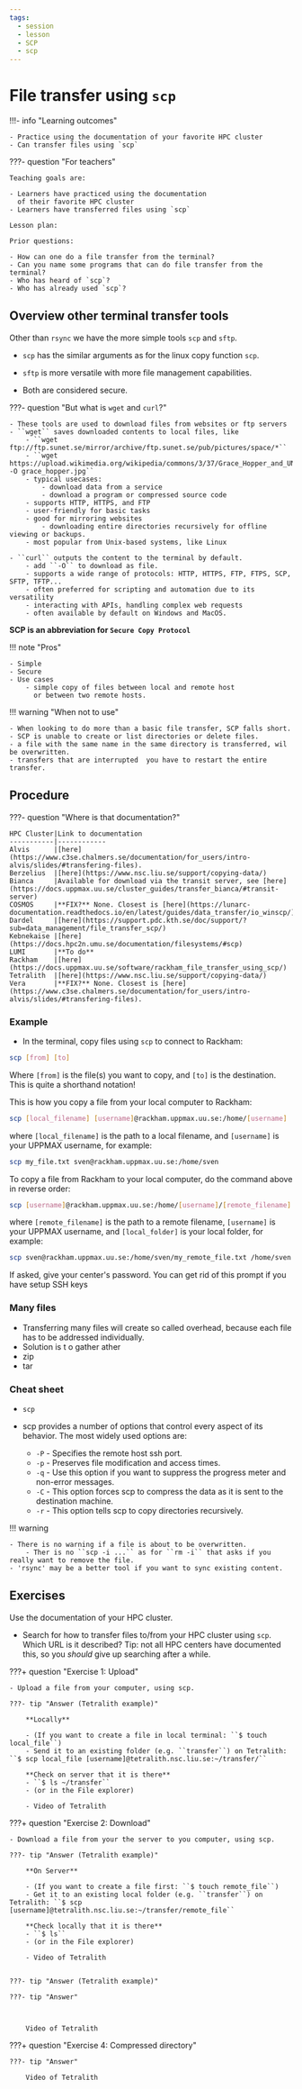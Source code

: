 ```yaml
---
tags:
  - session
  - lesson
  - SCP
  - scp
---
```


# File transfer using `scp`

!!!- info "Learning outcomes"

    - Practice using the documentation of your favorite HPC cluster
    - Can transfer files using `scp`

???- question "For teachers"

    Teaching goals are:

    - Learners have practiced using the documentation
      of their favorite HPC cluster
    - Learners have transferred files using `scp`

    Lesson plan:

    Prior questions:

    - How can one do a file transfer from the terminal?
    - Can you name some programs that can do file transfer from the terminal?
    - Who has heard of `scp`?
    - Who has already used `scp`?

## Overview other terminal transfer tools

Other than ``rsync`` we have the more simple tools ``scp`` and ``sftp``.

- ``scp`` has the similar arguments as for the linux copy function ``scp``.
- ``sftp`` is more versatile with more file management capabilities.

- Both are considered secure.

<!-- markdownlint-disable MD013 --><!-- Tables cannot be split up over lines, hence will break 80 characters per line -->

???- question "But what is ``wget`` and ``curl``?"

    - These tools are used to download files from websites or ftp servers
    - ``wget`` saves downloaded contents to local files, like
        - ``wget ftp://ftp.sunet.se/mirror/archive/ftp.sunet.se/pub/pictures/space/*``
        - ``wget https://upload.wikimedia.org/wikipedia/commons/3/37/Grace_Hopper_and_UNIVAC.jpg -O grace_hopper.jpg``
        - typical usecases:
            - download data from a service
            - download a program or compressed source code
        - supports HTTP, HTTPS, and FTP
        - user-friendly for basic tasks
        - good for mirroring websites
            - downloading entire directories recursively for offline viewing or backups.
        - most popular from Unix-based systems, like Linux
    
    - ``curl`` outputs the content to the terminal by default.
        - add ``-O`` to download as file.
        - supports a wide range of protocols: HTTP, HTTPS, FTP, FTPS, SCP, SFTP, TFTP...
        - often preferred for scripting and automation due to its versatility
        - interacting with APIs, handling complex web requests
        - often available by default on Windows and MacOS.

<!-- markdownlint-enable MD013 -->

**SCP is an abbreviation for ``Secure Copy Protocol``**

!!! note "Pros"

    - Simple
    - Secure
    - Use cases
        - simple copy of files between local and remote host
          or between two remote hosts.

!!! warning "When not to use"

    - When looking to do more than a basic file transfer, SCP falls short.
    - SCP is unable to create or list directories or delete files.
    - a file with the same name in the same directory is transferred, wil be overwritten.
    - transfers that are interrupted  you have to restart the entire transfer.

## Procedure

<!-- markdownlint-disable MD013 --><!-- Tables cannot be split up over lines, hence will break 80 characters per line -->

???- question "Where is that documentation?"

    HPC Cluster|Link to documentation
    -----------|------------
    Alvis      |[here](https://www.c3se.chalmers.se/documentation/for_users/intro-alvis/slides/#transfering-files).
    Berzelius  |[here](https://www.nsc.liu.se/support/copying-data/)
    Bianca     |Available for download via the transit server, see [here](https://docs.uppmax.uu.se/cluster_guides/transfer_bianca/#transit-server)
    COSMOS     |**FIX?** None. Closest is [here](https://lunarc-documentation.readthedocs.io/en/latest/guides/data_transfer/io_winscp/).
    Dardel     |[here](https://support.pdc.kth.se/doc/support/?sub=data_management/file_transfer_scp/)
    Kebnekaise |[here](https://docs.hpc2n.umu.se/documentation/filesystems/#scp)
    LUMI       |**To do**
    Rackham    |[here](https://docs.uppmax.uu.se/software/rackham_file_transfer_using_scp/)
    Tetralith  |[here](https://www.nsc.liu.se/support/copying-data/)
    Vera       |**FIX?** None. Closest is [here](https://www.c3se.chalmers.se/documentation/for_users/intro-alvis/slides/#transfering-files).

### Example

- In the terminal, copy files using `scp` to connect to Rackham:

```bash
scp [from] [to]
```

Where `[from]` is the file(s) you want to copy, and `[to]` is the destination.
This is quite a shorthand notation!

This is how you copy a file from your local computer to Rackham:

```bash
scp [local_filename] [username]@rackham.uppmax.uu.se:/home/[username]
```

where `[local_filename]` is the path to a local filename,
and `[username]` is your UPPMAX username, for example:

```bash
scp my_file.txt sven@rackham.uppmax.uu.se:/home/sven
```

To copy a file from Rackham to your local computer,
do the command above in reverse order:

```bash
scp [username]@rackham.uppmax.uu.se:/home/[username]/[remote_filename] [local_folder]
```

where `[remote_filename]` is the path to a remote filename,
`[username]` is your UPPMAX username,
and `[local_folder]` is your local folder, for example:

```bash
scp sven@rackham.uppmax.uu.se:/home/sven/my_remote_file.txt /home/sven
```

If asked, give your center's password.
You can get rid of this prompt if you have setup SSH keys

### Many files

- Transferring many files will create so called overhead, because each file has to be addressed individually.
- Solution is t o gather ather  
- zip
- tar

### Cheat sheet

- ``scp``

- scp provides a number of options that control every aspect of its behavior. The most widely used options are:

    - ``-P`` - Specifies the remote host ssh port.
    - ``-p`` - Preserves file modification and access times.
    - ``-q`` - Use this option if you want to suppress the progress meter and non-error messages.
    - ``-C`` - This option forces scp to compress the data as it is sent to the destination machine.
    - ``-r`` - This option tells scp to copy directories recursively.

!!! warning

    - There is no warning if a file is about to be overwritten.
        - Ther is no ``scp -i ...`` as for ``rm -i`` that asks if you really want to remove the file.
    - 'rsync' may be a better tool if you want to sync existing content.
  
## Exercises

Use the documentation of your HPC cluster.

- Search for how to transfer files to/from your HPC cluster using `scp`. Which URL is it described?
  Tip: not all HPC centers have documented this, so you *should* give up searching after a while.

???+ question "Exercise 1: Upload"

    - Upload a file from your computer, using scp.

    ???- tip "Answer (Tetralith example)"
 
        **Locally**
        
        - (If you want to create a file in local terminal: ``$ touch local_file``)
        - Send it to an existing folder (e.g. ``transfer``) on Tetralith: ``$ scp local_file [username]@tetralith.nsc.liu.se:~/transfer/``

        **Check on server that it is there**
        - ``$ ls ~/transfer``
        - (or in the File explorer)
        
        - Video of Tetralith

???+ question "Exercise 2: Download"

    - Download a file from your the server to you computer, using scp.

    ???- tip "Answer (Tetralith example)"

        **On Server**

        - (If you want to create a file first: ``$ touch remote_file``)
        - Get it to an existing local folder (e.g. ``transfer``) on Tetralith: ``$ scp [username]@tetralith.nsc.liu.se:~/transfer/remote_file``

        **Check locally that it is there**
        - ``$ ls``
        - (or in the File explorer)
        
        - Video of Tetralith


    ???- tip "Answer (Tetralith example)"

    ???- tip "Answer"

        

        Video of Tetralith
        
???+ question "Exercise 4: Compressed directory"


    ???- tip "Answer"

        Video of Tetralith
